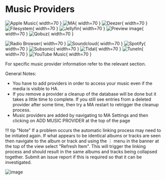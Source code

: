 # Music Providers

  ![Apple Music](../assets/icons/apple-music.svg){ width=70 } 
  ![MA](../assets/icon.png){ width=70 } 
  ![Deezer](../assets/icons/deezer-icon.svg){ width=70 } 
  ![Filesystem](../assets/icons/localfiles-icon.png){ width=70 } 
  ![Jellyfin](../assets/icons/jellyfin-logo.svg){ width=70 } 
  ![Preview image](../assets/icons/plex-icon.svg){ width=70 } 
  ![Qobuz](../assets/icons/qobuz-icon.svg){ width=70 }
  
  ![Radio Browser](../assets/icons/radiobrowser_icon.png){ width=70 } 
  ![Soundcloud](../assets/icons/soundcloud-icon.svg){ width=70 } 
  ![Spotify](../assets/icons/spotify-icon.svg){ width=70 } 
  ![Subsonic](../assets/icons/subsonic_icon.png){ width=70 } 
  ![Tidal](../assets/icons/tidal-icon.svg){ width=70 } 
  ![TuneIn](../assets/icons/tunein-icon.svg){ width=70 } 
  ![YouTube Music](../assets/icons/ytm-icon.svg){ width=70 }

For specific music provider information refer to the relevant section.

General Notes:

- You have to add providers in order to access your music even if the media is visible to HA.
- If you remove a provider a cleanup of the database will be done but it takes a little time to complete. If you still see entries from a deleted provider after some time, then try a MA restart to retrigger the cleanup process.
- Music providers are added by navigating to MA Settings and then clicking on ADD MUSIC PROVIDER at the top of the page

!!! tip "Note" 
    If a problem occurs the automatic linking process may need to be initiated again. If what appears to be identical albums or tracks are seen then navigate to the album or track and using the ⋮ menu in the banner at the top of the view select "Refresh Item". This will trigger the linking process and should result in the same albums and tracks being collapsed together. Submit an issue report if this is required so that it can be investigated.

![image](../assets/screenshots/add-music-provider.png)
